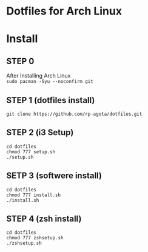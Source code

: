 # Dotfiles for Arch Linux
# Install  

## STEP 0  
After Installing Arch Linux  
```sudo pacman -Syu --noconfirm git```

## STEP 1 (dotfiles install)  
```git clone https://github.com/rp-agota/dotfiles.git```  

## STEP 2 (i3 Setup)  
```
cd dotfiles
chmod 777 setup.sh
./setup.sh
```

## SETP 3 (softwere install)  
```
cd dotfiles
chmod 777 install.sh
./install.sh
```

## STEP 4 (zsh install)  
```
cd dotfiles
chmod 777 zshsetup.sh
./zshsetup.sh
```